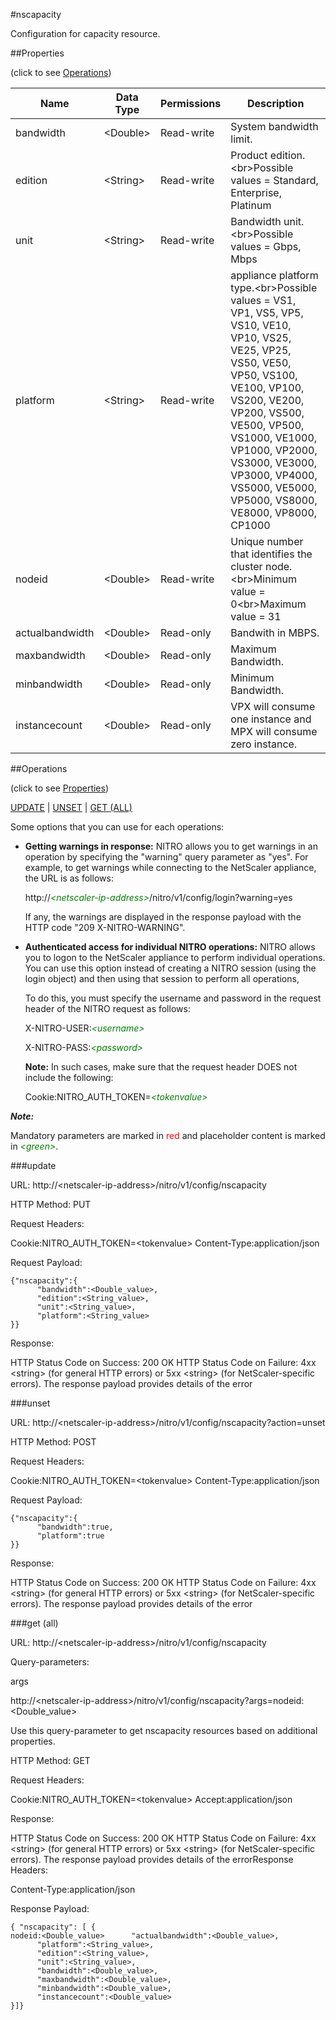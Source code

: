 #nscapacity

Configuration for capacity resource.


##Properties 
<span>(click to see [Operations](#operations))</span>


<table><thead><tr><th>Name</th><th> Data Type</th><th> Permissions</th><th>Description</th></tr></thead><tbody><tr><td>bandwidth</td><td>&lt;Double></td><td>Read-write</td><td>System bandwidth limit.</td><tr><tr><td>edition</td><td>&lt;String></td><td>Read-write</td><td>Product edition.&lt;br>Possible values = Standard, Enterprise, Platinum</td><tr><tr><td>unit</td><td>&lt;String></td><td>Read-write</td><td>Bandwidth unit.&lt;br>Possible values = Gbps, Mbps</td><tr><tr><td>platform</td><td>&lt;String></td><td>Read-write</td><td>appliance platform type.&lt;br>Possible values = VS1, VP1, VS5, VP5, VS10, VE10, VP10, VS25, VE25, VP25, VS50, VE50, VP50, VS100, VE100, VP100, VS200, VE200, VP200, VS500, VE500, VP500, VS1000, VE1000, VP1000, VP2000, VS3000, VE3000, VP3000, VP4000, VS5000, VE5000, VP5000, VS8000, VE8000, VP8000, CP1000</td><tr><tr><td>nodeid</td><td>&lt;Double></td><td>Read-write</td><td>Unique number that identifies the cluster node.&lt;br>Minimum value = 0&lt;br>Maximum value = 31</td><tr><tr><td>actualbandwidth</td><td>&lt;Double></td><td>Read-only</td><td>Bandwith in MBPS.</td><tr><tr><td>maxbandwidth</td><td>&lt;Double></td><td>Read-only</td><td>Maximum Bandwidth.</td><tr><tr><td>minbandwidth</td><td>&lt;Double></td><td>Read-only</td><td>Minimum Bandwidth.</td><tr><tr><td>instancecount</td><td>&lt;Double></td><td>Read-only</td><td>VPX will consume one instance and MPX will consume zero instance.</td><tr></tbody></table>
##Operations 
<span>(click to see [Properties](#properties))</span>


[UPDATE](#update) | [UNSET](#unset) | [GET (ALL)](#get-(all))


Some options that you can use for each operations:
<ul><li><p><b>Getting warnings in response:</b> NITRO allows you to get warnings in an operation by specifying the "warning" query parameter as "yes". For example, to get warnings while connecting to the NetScaler appliance, the URL is as follows:</p><p>http://<span style="color:green;font-style:italic;">&lt;netscaler-ip-address&gt;</span>/nitro/v1/config/login?warning=yes</p><p>If any, the warnings are displayed in the response payload with the HTTP code "209 X-NITRO-WARNING".</p></li><li><p><b>Authenticated access for individual NITRO operations:</b> NITRO allows you to logon to the NetScaler appliance to perform individual operations. You can use this option instead of creating a NITRO session (using the login object) and then using that session to perform all operations,</p><p>To do this, you must specify the username and password in the request header of the NITRO request as follows:</p><p>X-NITRO-USER:<span style="color:green;font-style:italic;">&lt;username&gt;</span></p><p>X-NITRO-PASS:<span style="color:green;font-style:italic;">&lt;password&gt;</span></p><p><b>Note:</b> In such cases, make sure that the request header DOES not include the following:</p><p>Cookie:NITRO_AUTH_TOKEN=<span style="color:green;font-style:italic;">&lt;tokenvalue&gt;</span></p></li></ul>



***Note:*** 
Mandatory parameters are marked in <span style="color:#FF0000;">red</span> and placeholder content is marked in <span style="color:green;font-style:italic">&lt;green&gt;</span>.

###update



URL: http://&lt;netscaler-ip-address&gt;/nitro/v1/config/nscapacity
HTTP Method: PUT
Request Headers:

Cookie:NITRO_AUTH_TOKEN=&lt;tokenvalue&gt;Content-Type:application/json

Request Payload: ```{"nscapacity":{      "bandwidth":<Double_value>,      "edition":<String_value>,      "unit":<String_value>,      "platform":<String_value>}}```
Response:
HTTP Status Code on Success: 200 OKHTTP Status Code on Failure: 4xx &lt;string&gt; (for general HTTP errors) or 5xx &lt;string&gt; (for NetScaler-specific errors). The response payload provides details of the error


###unset



URL: http://&lt;netscaler-ip-address&gt;/nitro/v1/config/nscapacity?action=unset
HTTP Method: POST
Request Headers:

Cookie:NITRO_AUTH_TOKEN=&lt;tokenvalue&gt;Content-Type:application/json

Request Payload: ```{"nscapacity":{      "bandwidth":true,      "platform":true}}```
Response:
HTTP Status Code on Success: 200 OKHTTP Status Code on Failure: 4xx &lt;string&gt; (for general HTTP errors) or 5xx &lt;string&gt; (for NetScaler-specific errors). The response payload provides details of the error


###get (all)



URL: http://&lt;netscaler-ip-address&gt;/nitro/v1/config/nscapacity
Query-parameters:
args
http://&lt;netscaler-ip-address&gt;/nitro/v1/config/nscapacity?args=nodeid:&lt;Double_value&gt;
Use this query-parameter to get nscapacity resources based on additional properties.



HTTP Method: GET
Request Headers:

Cookie:NITRO_AUTH_TOKEN=&lt;tokenvalue&gt;Accept:application/json

Response:
HTTP Status Code on Success: 200 OKHTTP Status Code on Failure: 4xx &lt;string&gt; (for general HTTP errors) or 5xx &lt;string&gt; (for NetScaler-specific errors). The response payload provides details of the errorResponse Headers:

Content-Type:application/json

Response Payload: ```{ "nscapacity": [ {nodeid:<Double_value>      "actualbandwidth":<Double_value>,      "platform":<String_value>,      "edition":<String_value>,      "unit":<String_value>,      "bandwidth":<Double_value>,      "maxbandwidth":<Double_value>,      "minbandwidth":<Double_value>,      "instancecount":<Double_value>}]}```



